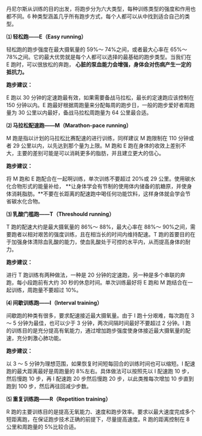 丹尼尔斯从训练的目的出发，将跑步分为六大类型，每种训练类型的强度和作用也都不同。6 种类型涵盖几乎所有跑步方式，每个人都可以从中找到适合自己的类型。

**⑴ 轻松跑——E（Easy running）**

轻松跑的跑步强度在最大摄氧量的 59%～ 74%之间，或者最大心率在 65%～ 78%之间。它的最大优势就是每个人都可以选择的最基础的跑步类型。当我们在 E 跑时，可以很放松的奔跑， **心脏的泵血能力会增强，身体会对伤病产生一定的抵抗力。**

**跑步建议：**

E 跑以 30 分钟的定速跑最有效，如果需要备战马拉松，最长的定速跑应该控制在 150 分钟以内。E 跑最好根据周跑量来分配每周的跑步日，一般的跑步爱好者周跑量为 30 公里以内最好，备战马拉松周跑量为 64 公里最合适。

**⑵ 马拉松配速跑——M（Marathon-pace running）**

M 跑是指以计划的马拉松比赛配速的进行训练，同样建议 M 跑限制在 110 分钟或者 29 公里以内，以先达到那个量为上限。M 跑和 E 跑在身体的收效上差别不大，主要的差别可能是可以消耗更多的脂肪，并且建立更大的信心。

**跑步建议：**

将 M 跑和 E 跑配合在一起啊训练，单次训练不要超过 20%或 29 公里。使用碳水化合物形式的能量补给， **让身体学会有节制的使用体内储备的肌糖原，并使身体消耗脂肪。**不要在长距离的配速跑中喝任何功能饮料，这样身体就会学会节省碳水化合物。

**⑶ 乳酸门槛跑——T（Threshould running）**

T 跑的配速大约是最大摄氧量的 86%～ 88%，最大心率在 88%～ 90%之间，需要跑者以相对艰苦的强度训练，且在相当长的时间内维持配速。T 跑的首要目的在于加强身体清除血乳酸的能力，使血乳酸处于可控的水平内，从而提高身体的耐力。

**跑步建议：**

进行 T 跑训练有两种做法，一种是 20 分钟的定速跑，另一种是多个串联的奔跑，每小段跑前有大约 30 秒的休息时间。单次训练最好将 E 跑和 M 跑结合在一起训练，周跑量不要超过 10%。

**⑷ 间歇训练跑——I（Interval training）**

间歇跑的种类有很多，要求配速接近最大摄氧量。由于 I 跑十分艰难，每次跑在 3 ～ 5 分钟为最佳，也可以少于 3 分钟，两次间隔时间最好不要超过 2 分钟。I 跑的训练目的是充分提高有氧能力，通过增加跑步强度使身体接近最大摄氧量的配速，充分刺激心肺功能。

**跑步建议：**

以 3 ～ 5 分钟为理想范围，如果恢复时间短每回合的训练时间也可以缩短。I 配速跑的最大距离最好是周跑量的 8%左右。具体做法可以按照先以 I 配速跑 10 步，然后慢跑 10 步，再 I 配速跑 20 步然后慢跑 20 步，以此类推每次增加 10 步直到跑到 100 步，然后再往回减少步数。

**⑸ 重复训练跑——R（Repetition training）**

R 跑的主要训练目的是提高无氧能力、速度和跑步效率。要求以最大速度完成多个短距离跑，在保证跑步技术正确的前提下，尽量提高速度。R 跑的距离控制在 8 公里和周跑量的 5%比较合适。
